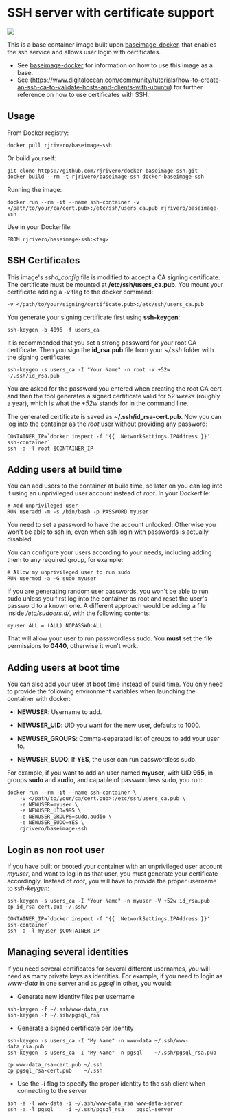 SSH server with certificate support
===================================

[![](https://badge.imagelayers.io/rjrivero/baseimage-ssh:latest.svg)](https://imagelayers.io/?images=rjrivero/baseimage-ssh:latest 'Get your own badge on imagelayers.io')

This is a base container image built upon [baseimage-docker](https://github.com/phusion/baseimage-docker), that enables the ssh service and allows user login with certificates.

  - See [baseimage-docker](https://github.com/phusion/baseimage-docker) for information on how to use this image as a base.
  - See (https://www.digitalocean.com/community/tutorials/how-to-create-an-ssh-ca-to-validate-hosts-and-clients-with-ubuntu) for further reference on how to use certificates with SSH.

Usage
-----

From Docker registry:

```
docker pull rjrivero/baseimage-ssh
```

Or build yourself:

```
git clone https://github.com/rjrivero/docker-baseimage-ssh.git
docker build --rm -t rjrivero/baseimage-ssh docker-baseimage-ssh
```

Running the image:

```
docker run --rm -it --name ssh-container -v </path/to/your/ca/cert.pub>:/etc/ssh/users_ca.pub rjrivero/baseimage-ssh
```

Use in your Dockerfile:

```
FROM rjrivero/baseimage-ssh:<tag>
```

SSH Certificates
----------------

This image's *sshd_config* file is modified to accept a CA signing certificate. The certificate must be mounted at **/etc/ssh/users_ca.pub**. You mount your certificate adding a *-v* flag to the docker command:

```
-v </path/to/your/signing/certificate.pub>:/etc/ssh/users_ca.pub
```

You generate your signing certificate first using **ssh-keygen**:

```
ssh-keygen -b 4096 -f users_ca
```

It is recommended that you set a strong password for your root CA certificate. Then you sign the **id_rsa.pub** file from your *~/.ssh* folder with the signing certificate:

```
ssh-keygen -s users_ca -I "Your Name" -n root -V +52w ~/.ssh/id_rsa.pub
```

You are asked for the password you entered when creating the root CA cert, and then the tool generates a signed certificate valid for *52 weeks* (roughly a year), which is what the *+52w* stands for in the command line.

The generated certificate is saved as **~/.ssh/id_rsa-cert.pub**. Now you can log into the container as the *root* user without providing any password:

```
CONTAINER_IP=`docker inspect -f '{{ .NetworkSettings.IPAddress }}' ssh-container`
ssh -a -l root $CONTAINER_IP
```

Adding users at build time
--------------------------

You can add users to the container at build time, so later on you can log into it using an unprivileged user account instead of *root*. In your Dockerfile:

```
# Add unprivileged user
RUN useradd -m -s /bin/bash -p PASSWORD myuser
``` 

You need to set a password to have the account unlocked. Otherwise you won't be able to ssh in, even when ssh login with passwords is actually disabled.

You can configure your users according to your needs, including adding them to any required group, for example:

```
# Allow my unprivileged user to run sudo
RUN usermod -a -G sudo myuser
```

If you are generating random user passwords, you won't be able to run sudo unless you first log into the container as root and reset the user's password to a known one. A different approach would be adding a file inside */etc/sudoers.d/*, with the following contents:

```
myuser ALL = (ALL) NOPASSWD:ALL
```

That will allow your user to run passwordless sudo. You **must** set the file permissions to **0440**, otherwise it won't work.

Adding users at boot time
-------------------------

You can also add your user at boot time instead of build time. You only need to provide the following environment variables when launching the container with docker:

  - **NEWUSER**: Username to add.

  - **NEWUSER_UID**: UID you want for the new user, defaults to 1000.

  - **NEWUSER_GROUPS**: Comma-separated list of groups to add your user to.

  - **NEWUSER_SUDO**: If **YES**, the user can run passwordless sudo.

For example, if you want to add an user named **myuser**, with UID **955**, in groups **sudo** and **audio**, and capable of passwordless sudo, you run:

```
docker run --rm -it --name ssh-container \
    -v </path/to/your/ca/cert.pub>:/etc/ssh/users_ca.pub \
    -e NEWUSER=myuser \
    -e NEWUSER_UID=995 \
    -e NEWUSER_GROUPS=sudo,audio \
    -e NEWUSER_SUDO=YES \
    rjrivero/baseimage-ssh
```

Login as non root user
----------------------

If you have built or booted your container with an unprivileged user account *myuser*, and want to log in as that user, you must generate your certificate accordingly. Instead of *root*, you will have to provide the proper username to *ssh-keygen*:

```
ssh-keygen -s users_ca -I "Your Name" -n myuser -V +52w id_rsa.pub
cp id_rsa-cert.pub ~/.ssh/

CONTAINER_IP=`docker inspect -f '{{ .NetworkSettings.IPAddress }}' ssh-container`
ssh -a -l myuser $CONTAINER_IP
```

Managing several identities
---------------------------

If you need several certificates for several different usernames, you will need as many private keys as identities. For example, if you need to login as *www-data* in one server and as *pgsql* in other, you would:

  - Generate new identity files per username

```
ssh-keygen -f ~/.ssh/www-data_rsa
ssh-keygen -f ~/.ssh/pgsql_rsa
```

  - Generate a signed certificate per identity

```
ssh-keygen -s users_ca -I "My Name" -n www-data ~/.ssh/www-data_rsa.pub
ssh-keygen -s users_ca -I "My Name" -n pgsql    ~/.ssh/pgsql_rsa.pub

cp www-data_rsa-cert.pub ~/.ssh
cp pgsql_rsa-cert.pub    ~/.ssh
```

  - Use the **-i** flag to specify the proper identity to the ssh client when connecting to the server

```
ssh -a -l www-data -i ~/.ssh/www-data_rsa www-data-server
ssh -a -l pgsql    -i ~/.ssh/pgsql_rsa    pgsql-server
```
